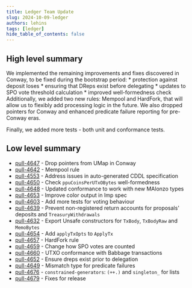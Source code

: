 ```yaml
---
title: Ledger Team Update
slug: 2024-10-09-ledger
authors: lehins
tags: [ledger]
hide_table_of_contents: false
---
```


## High level summary

We implemented the remaining improvements and fixes discovered in Conway, to be fixed during the bootstrap period:
    * protection against deposit loses
    * ensuring that DReps exist before delegating
    * updates to SPO vote threshold calculation
    * improved well-formedness check
Additionally, we added two new rules: Mempool and HardFork, that will allow us to flexibly add processing logic in the future.
We also dropped pointers for Conway and enhanced predicate failure reporting for pre-Conway eras.

Finally, we added more tests - both unit and conformance tests.

## Low level summary

* [pull-4647] - Drop pointers from UMap in Conway
* [pull-4642] - Mempool rule
* [pull-4553] - Address issues in auto-generated CDDL specification
* [pull-4650] - Check `ppuCoinsPerUTxOBytes` well-formedness
* [pull-4648] - Updated conformance to work with new MAlonzo types
* [pull-4653] - Improve color output in Imp spec
* [pull-4603] - Add more tests for voting behaviour
* [pull-4639] - Prevent non-registered return accounts for proposals&#39; deposits and `TreasuryWithdrawals`
* [pull-4632] - Export Unsafe constructors for `TxBody`, `TxBodyRaw` and `MemoBytes`
* [pull-4654] - Add `applyTxOpts` to `ApplyTx`
* [pull-4657] - HardFork rule
* [pull-4659] - Change how SPO votes are counted
* [pull-4660] - UTXO conformance with Babbage transactions
* [pull-4652] - Ensure dreps exist prior to delegation
* [pull-4649] - Mismatch type for predicate failures
* [pull-4676] - `constrained-generators`: `(++.)` and `singleton_` for lists
* [pull-4679] - Fixes for release

[pull-4647]: https://github.com/IntersectMBO/cardano-ledger/pull/4647
[pull-4642]: https://github.com/IntersectMBO/cardano-ledger/pull/4642
[pull-4553]: https://github.com/IntersectMBO/cardano-ledger/pull/4553
[pull-4650]: https://github.com/IntersectMBO/cardano-ledger/pull/4650
[pull-4648]: https://github.com/IntersectMBO/cardano-ledger/pull/4648
[pull-4653]: https://github.com/IntersectMBO/cardano-ledger/pull/4653
[pull-4603]: https://github.com/IntersectMBO/cardano-ledger/pull/4603
[pull-4639]: https://github.com/IntersectMBO/cardano-ledger/pull/4639
[pull-4632]: https://github.com/IntersectMBO/cardano-ledger/pull/4632
[pull-4654]: https://github.com/IntersectMBO/cardano-ledger/pull/4654
[pull-4657]: https://github.com/IntersectMBO/cardano-ledger/pull/4657
[pull-4659]: https://github.com/IntersectMBO/cardano-ledger/pull/4659
[pull-4660]: https://github.com/IntersectMBO/cardano-ledger/pull/4660
[pull-4652]: https://github.com/IntersectMBO/cardano-ledger/pull/4652
[pull-4649]: https://github.com/IntersectMBO/cardano-ledger/pull/4649
[pull-4676]: https://github.com/IntersectMBO/cardano-ledger/pull/4676
[pull-4679]: https://github.com/IntersectMBO/cardano-ledger/pull/4679
